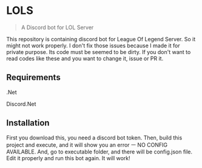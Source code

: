 # LOLS

> A Discord bot for LOL Server

This repository is containing discord bot for League Of Legend Server. So it might not work properly. I don't fix those issues because I made it for private purpose. Its code must be seemed to be dirty. If you don't want to read codes like these and you want to change it, issue or PR it.



## Requirements

.Net

Discord.Net



## Installation

First you download this, you need a discord bot token. Then, build this project and execute, and it will show you an error ㅡ NO CONFIG AVAILABLE. And, go to executable folder, and there will be config.json file. Edit it properly and run this bot again. It will work!